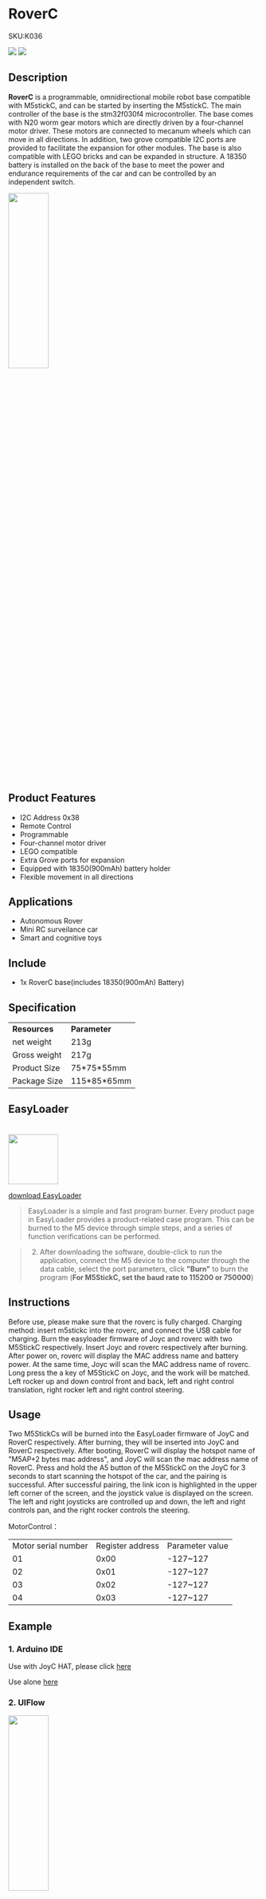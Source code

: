 # RoverC

<el-tag effect="plain">SKU:K036</el-tag>

<div class="product_pic"><img src="assets\img\product_pics\hat\roverc_hat\roverc_hat_01.webp"> <img src="assets\img\product_pics\hat\roverc_hat\roverc_hat_02.webp"></div>

## Description

**RoverC** is a programmable, omnidirectional mobile robot base compatible with M5stickC, and can be started by inserting the M5stickC. The main controller of the base is the stm32f030f4 microcontroller. The base comes with N20 worm gear motors which are directly driven by a four-channel motor driver. These motors are connected to mecanum wheels which can move in all directions. In addition, two grove compatible I2C ports are provided to facilitate the expansion for other modules. The base is also compatible with LEGO bricks and can be expanded in structure. A 18350 battery is installed on the back of the base to meet the power and endurance requirements of the car and can be controlled by an independent switch.

<img src="assets\img\product_pics\hat\roverc_hat\roverc_hat_05.webp" width="40%" height="30%">


## Product Features

- I2C Address 0x38
- Remote Control
- Programmable 
- Four-channel motor driver
- LEGO compatible
- Extra Grove ports for expansion
- Equipped with 18350(900mAh) battery holder
- Flexible movement in all directions

## Applications

- Autonomous Rover
- Mini RC surveilance car
- Smart and cognitive toys

## Include

- 1x RoverC base(includes 18350(900mAh) Battery)

## Specification

<table>
   <tr style="font-weight:bold">
      <td>Resources</td>
      <td>Parameter</td>
   </tr>
   <tr>
      <td>net weight</td>
      <td>213g</td>
   </tr>
   <tr>
      <td>Gross weight</td>
      <td>217g</td>
   </tr>
   <tr>
      <td>Product Size</td>
      <td>75*75*55mm</td>
   </tr>
   <tr>
      <td>Package Size</td>
      <td>115*85*65mm</td>
   </tr>
 </table>


## EasyLoader

<img src="https://m5stack.oss-cn-shenzhen.aliyuncs.com/image/EasyLoader_M5StickC_logo.webp" width="100px" style="margin-top:20px">

<a href="https://m5stack.oss-cn-shenzhen.aliyuncs.com/EasyLoader/HAT/RoverC/EasyLoader_RoverC.exe"><el-button type="primary">download EasyLoader</el-button></a>

>EasyLoader is a simple and fast program burner. Every product page in EasyLoader provides a product-related case program. This can be burned to the M5 device through simple steps, and a series of function verifications can be performed.

>2. After downloading the software, double-click to run the application, connect the M5 device to the computer through the data cable, select the port parameters, click **"Burn"** to burn the program (**For M5StickC, set the baud rate to 115200 or 750000**)


## Instructions
Before use, please make sure that the roverc is fully charged. Charging method: insert m5stickc into the roverc, and connect the USB cable for charging.
Burn the easyloader firmware of Joyc and roverc with two M5StickC respectively. Insert Joyc and roverc respectively after burning. After power on, roverc will display the MAC address name and battery power. At the same time, Joyc will scan the MAC address name of roverc. Long press the a key of M5StickC on Joyc, and the work will be matched. Left rocker up and down control front and back, left and right control translation, right rocker left and right control steering.

## Usage
Two M5StickCs will be burned into the EasyLoader firmware of JoyC and RoverC respectively. After burning, they will be inserted into JoyC and RoverC respectively. After booting, RoverC will display the hotspot name of "M5AP+2 bytes mac address", and JoyC will scan the mac address name of RoverC. Press and hold the A5 button of the M5StickC on the JoyC for 3 seconds to start scanning the hotspot of the car, and the pairing is successful. After successful pairing, the link icon is highlighted in the upper left corner of the screen, and the joystick value is displayed on the screen. The left and right joysticks are controlled up and down, the left and right controls pan, and the right rocker controls the steering.


MotorControl：

<table>
<tr><td>Motor serial number</td><td>Register address</td><td>Parameter value</td></tr>
<tr><td>01</td><td>0x00</td><td>-127~127</td></tr>
<tr><td>02</td><td>0x01</td><td>-127~127</td></tr>
<tr><td>03</td><td>0x02</td><td>-127~127</td></tr>
<tr><td>04</td><td>0x03</td><td>-127~127</td></tr>
</table>

## Example

### 1. Arduino IDE

Use with JoyC HAT, please click [here](https://github.com/m5stack/M5-ProductExampleCodes/tree/master/Hat/RoverC)

Use alone [here](https://github.com/m5stack/M5-ProductExampleCodes/tree/master/Application/RoverC_Arduino_Alone)

### 2. UIFlow

<img src="assets\img\product_pics\hat\roverc_hat\roverC.webp" width="40%" height="30%">


## Version Change

<table>
      <thead>
         <tr>
            <th>Release Date</th>
            <th>Product Change</th>
            <th>Note:</th>
         </tr>
      </thead>
      <tbody>   
         <tr>
            <td>2019.11</td>
            <td>Initial public release</td>
            <td>/</td>
         </tr>
         <tr>
            <td>2020.5</td>
            <td>Battery changed from 16340(750mAh) to 18350(900mAh)</td>
            <td>/</td>
         </tr>
    </tbody>
</table>

### Pin Map

<table>
 <tr><td>M5StickC</td><td>GPIO26</td><td>GPIO0</td><td>5V</td><td>GND</td></tr>
 <tr><td>RoverC HAT</td><td>SCL</td><td>SDA</td><td>5V</td><td>GND</td></tr>
 <tr><td>I2C①</td><td>SCL</td><td>SDA</td><td>5V</td><td>GND</td></tr>
 <tr><td>I2C②</td><td>SCL</td><td>SDA</td><td>5V</td><td>GND</td></tr>
</table>

<img src="assets\img\product_pics\hat\roverc_hat\roverC_user1.webp" width="30%" height="30%"><img src="assets\img\product_pics\hat\roverc_hat\roverC_user2.webp" width="30%" height="30%"><img src="assets\img\product_pics\hat\roverc_hat\roverC_user3.webp" width="30%" height="30%">

<video class="video_size" controls>
    <source src="https://m5stack.oss-cn-shenzhen.aliyuncs.com/video/Product_example_video/HAT/RoverC_USER.MP4" type="video/mp4">
</video>


<script>

   var purchase_link = 'https://m5stack.com/collections/all/products/rovercw-o-m5stickc';

   anchor_search(purchase_link);
   scrollFunc();

</script>